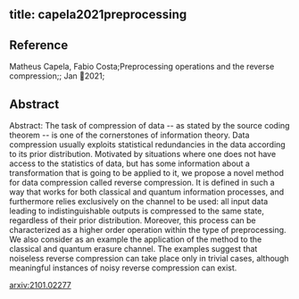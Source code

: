title: capela2021preprocessing
---


## Reference

Matheus Capela, Fabio Costa;Preprocessing operations and the reverse compression;; Jan 2021;

## Abstract 

Abstract:  The task of compression of data -- as stated by the source coding theorem --
is one of the cornerstones of information theory. Data compression usually
exploits statistical redundancies in the data according to its prior
distribution. Motivated by situations where one does not have access to the
statistics of data, but has some information about a transformation that is
going to be applied to it, we propose a novel method for data compression
called reverse compression. It is defined in such a way that works for both
classical and quantum information processes, and furthermore relies exclusively
on the channel to be used: all input data leading to indistinguishable outputs
is compressed to the same state, regardless of their prior distribution.
Moreover, this process can be characterized as a higher order operation within
the type of preprocessing. We also consider as an example the application of
the method to the classical and quantum erasure channel. The examples suggest
that noiseless reverse compression can take place only in trivial cases,
although meaningful instances of noisy reverse compression can exist.

    

[arxiv:2101.02277](https://arxiv.org/abs/2101.02277)